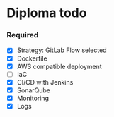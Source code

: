 # Diploma todo

### Required
- [x] Strategy: GitLab Flow selected
- [x] Dockerfile
- [x] AWS compatible deployment
- [ ] IaC
- [x] CI/CD with Jenkins
- [x] SonarQube
- [x] Monitoring
- [x] Logs
